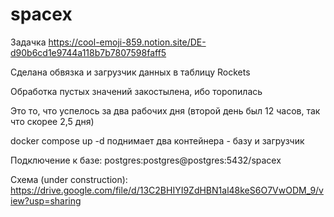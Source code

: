 # spacex

Задачка https://cool-emoji-859.notion.site/DE-d90b6cd1e9744a118b7b7807598faff5

Сделана обвязка и загрузчик данных в таблицу Rockets

Обработка пустых значений закостылена, ибо торопилась

Это то, что успелось за два рабочих дня (второй день был 12 часов, так что скорее 2,5 дня)

docker compose up -d поднимает два контейнера - базу и загрузчик

Подключение к базе: postgres:postgres@postgres:5432/spacex

Схема (under construction): https://drive.google.com/file/d/13C2BHIYI9ZdHBN1al48keS6O7VwODM_9/view?usp=sharing 
